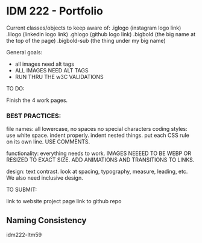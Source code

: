 # IDM 222 - Portfolio

Current classes/objects to keep aware of:
.iglogo (instagram logo link)
.lilogo (linkedin logo link)
.ghlogo (github logo link)
.bigbold (the big name at the top of the page)
.bigbold-sub (the thing under my big name)

General goals:

- all images need alt tags
- ALL IMAGES NEED ALT TAGS
- RUN THRU THE w3C VALIDATIONS

TO DO:

Finish the 4 work pages.

### BEST PRACTICES:

file names: all lowercase, no spaces no special characters
coding styles: use white space. indent properly. indent nested things. put each CSS rule on its own line. USE COMMENTS.

functionality: everything needs to work. IMAGES NEEEED TO BE WEBP OR RESIZED TO EXACT SIZE. ADD ANIMATIONS AND TRANSITIONS TO LINKS.

design: text contrast. look at spacing, typography, measure, leading, etc. We also need inclusive design.


TO SUBMIT:

link to website project page
link to github repo

## Naming Consistency

idm222-ltm59